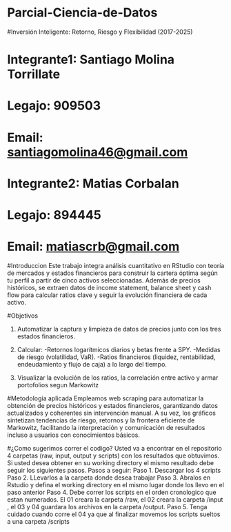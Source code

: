 # Parcial-Ciencia-de-Datos
#Inversión Inteligente: Retorno, Riesgo y Flexibilidad (2017-2025)
# Integrante1:  Santiago Molina Torrillate
# Legajo: 909503
# Email: santiagomolina46@gmail.com

# Integrante2:  Matias Corbalan
# Legajo: 894445
# Email: matiascrb@gmail.com


#Introduccion
Este trabajo integra análisis cuantitativo en RStudio con teoría de mercados y estados financieros para construir la cartera óptima según tu perfil a partir de cinco activos seleccionadas. Además de precios históricos, se extraen datos de income statement, balance sheet y cash flow para calcular ratios clave y seguir la evolución financiera de cada activo.

#Objetivos
1. Automatizar la captura y limpieza de datos de precios junto con los tres estados financieros.
2. Calcular:
   -Retornos logarítmicos diarios y betas frente a SPY.
   -Medidas de riesgo (volatilidad, VaR).
   -Ratios financieros (liquidez, rentabilidad, endeudamiento y flujo de caja) a lo largo del tiempo.

3. Visualizar la evolución de los ratios, la correlación entre activo y armar portofolios  segun Markowitz

#Metodologia aplicada
Empleamos web scraping para automatizar la obtención de precios históricos y estados financieros, garantizando datos actualizados y coherentes sin intervención manual. A su vez, los gráficos sintetizan tendencias de riesgo, retornos y la frontera eficiente de Markowitz, facilitando la interpretación y comunicación de resultados incluso a usuarios con conocimientos básicos.


#¿Como sugerimos correr el codigo?
Usted va a encontrar en el repositorio 4 carpetas (raw, input, output y scripts) con los resultados que obtuvimos. Si usted desea obtener en su working directory el mismo resultado debe seguir los siguientes pasos.
Pasos a seguir:
Paso 1. Descargar los 4 scripts
Paso 2. LLevarlos a la carpeta donde desea trabajar
Paso 3. Abralos en Rstudio y defina el working directory en el mismo lugar donde los llevo en el paso anterior
Paso 4. Debe correr los scripts en el orden cronologico que estan numerados. El 01 creara la carpeta /raw, el 02 creara la carpeta /input , el 03 y 04 guardara los archivos en la carpeta /output.
Paso 5. Tenga cuidado cuando corre el 04 ya que al finalizar movemos los scripts sueltos a una carpeta /scripts


